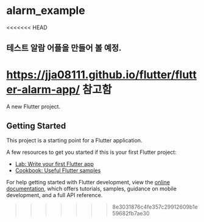 # alarm_example

<<<<<<< HEAD
## 테스트 알람 어플을 만들어 볼 예정.
https://jja08111.github.io/flutter/flutter-alarm-app/ 참고함
=======
A new Flutter project.

## Getting Started

This project is a starting point for a Flutter application.

A few resources to get you started if this is your first Flutter project:

- [Lab: Write your first Flutter app](https://docs.flutter.dev/get-started/codelab)
- [Cookbook: Useful Flutter samples](https://docs.flutter.dev/cookbook)

For help getting started with Flutter development, view the
[online documentation](https://docs.flutter.dev/), which offers tutorials,
samples, guidance on mobile development, and a full API reference.
>>>>>>> 8e3031876c4fe357c29912609b1e59682fb7ae30
